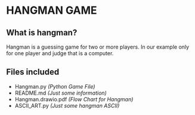 # HANGMAN GAME
## What is hangman?

Hangman is a guessing game for two or more players.
In our example only for one player and judge that is a computer.

## Files included

- Hangman.py _(Python Game File)_
- README.md _(Just some information)_
- Hangman.drawio.pdf _(Flow Chart for Hangman)_
- ASCII_ART.py _(Just some hangman ASCII)_